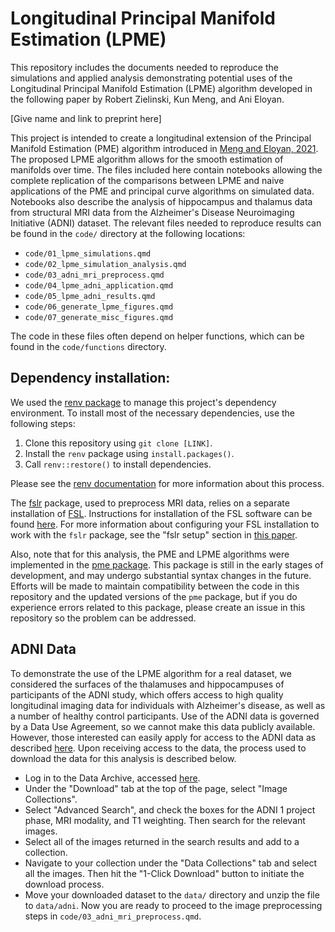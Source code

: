 # Longitudinal Principal Manifold Estimation (LPME)

This repository includes the documents needed to reproduce the simulations and applied analysis demonstrating potential uses of the Longitudinal Principal Manifold Estimation (LPME) algorithm developed in the following paper by Robert Zielinski, Kun Meng, and Ani Eloyan.

[Give name and link to preprint here]

This project is intended to create a longitudinal extension of the Principal Manifold Estimation (PME) algorithm introduced in [Meng and Eloyan, 2021](https://pubmed.ncbi.nlm.nih.gov/35813449/). The proposed LPME algorithm allows for the smooth estimation of manifolds over time. The files included here contain notebooks allowing the complete replication of the comparisons between LPME and naive applications of the PME and principal curve algorithms on simulated data. Notebooks also describe the analysis of hippocampus and thalamus data from structural MRI data from the Alzheimer's Disease Neuroimaging Initiative (ADNI) dataset. The relevant files needed to reproduce results can be found in the `code/` directory at the following locations:

- `code/01_lpme_simulations.qmd`
- `code/02_lpme_simulation_analysis.qmd`
- `code/03_adni_mri_preprocess.qmd`
- `code/04_lpme_adni_application.qmd`
- `code/05_lpme_adni_results.qmd`
- `code/06_generate_lpme_figures.qmd`
- `code/07_generate_misc_figures.qmd`

The code in these files often depend on helper functions, which can be found in the `code/functions` directory.

## Dependency installation:

We used the [renv package](https://rstudio.github.io/renv/) to manage this project's dependency environment. To install most of the necessary dependencies, use the following steps:

1. Clone this repository using `git clone [LINK]`.
2. Install the `renv` package using `install.packages()`.
3. Call `renv::restore()` to install dependencies.

Please see the [renv documentation](https://rstudio.github.io/renv/) for more information about this process.

The [fslr](https://github.com/muschellij2/fslr) package, used to preprocess MRI data, relies on a separate installation of [FSL](https://fsl.fmrib.ox.ac.uk/fsl/fslwiki/). Instructions for installation of the FSL software can be found [here](https://fsl.fmrib.ox.ac.uk/fsl/fslwiki/FslInstallationhttps://fsl.fmrib.ox.ac.uk/fsl/fslwiki/FslInstallation). For more information about configuring your FSL installation to work with the `fslr` package, see the "fslr setup" section in [this paper](https://www.ncbi.nlm.nih.gov/pmc/articles/PMC4911193/).

Also, note that for this analysis, the PME and LPME algorithms were implemented in the [pme package](https://github.com/rjzielinski/pme). This package is still in the early stages of development, and may undergo substantial syntax changes in the future. Efforts will be made to maintain compatibility between the code in this repository and the updated versions of the `pme` package, but if you do experience errors related to this package, please create an issue in this repository so the problem can be addressed.

## ADNI Data

To demonstrate the use of the LPME algorithm for a real dataset, we considered the surfaces of the thalamuses and hippocampuses of participants of the ADNI study, which offers access to high quality longitudinal imaging data for individuals with Alzheimer's disease, as well as a number of healthy control participants. Use of the ADNI data is governed by a Data Use Agreement, so we cannot make this data publicly available. However, those interested can easily apply for access to the ADNI data as described [here](https://adni.loni.usc.edu/data-samples/access-data/). Upon receiving access to the data, the process used to download the data for this analysis is described below.

- Log in to the Data Archive, accessed [here](https://ida.loni.usc.edu/login.jsp?project=ADNI).
- Under the "Download" tab at the top of the page, select "Image Collections".
- Select "Advanced Search", and check the boxes for the ADNI 1 project phase, MRI modality, and T1 weighting. Then search for the relevant images.
- Select all of the images returned in the search results and add to a collection.
- Navigate to your collection under the "Data Collections" tab and select all the images. Then hit the "1-Click Download" button to initiate the download process.
- Move your downloaded dataset to the `data/` directory and unzip the file to `data/adni`. Now you are ready to proceed to the image preprocessing steps in `code/03_adni_mri_preprocess.qmd`.

